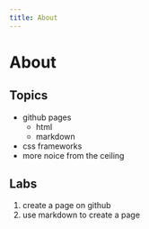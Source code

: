 ```yaml
---
title: About
---
```


# About

## Topics

* github pages
	* html
	* markdown
* css frameworks
* more noice from the ceiling

## Labs

1. create a page on github
1. use markdown to create a page

